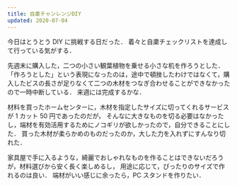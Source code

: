 ```yaml
---
title: 自粛チャンレンジDIY
updated: 2020-07-04
---
```


今日はとうとう DIY に挑戦する日だった．
着々と自粛チェックリストを達成して行っている気がする．

先週末に購入した，二つの小さい観葉植物を乗せる小さな机を作ろうとした．
「作ろうとした」という表現になったのは，途中で頓挫したわけではなくて，購入したビスの長さが足りなくて二つの木材をつなぎ合わせることができなかったので一時中断している．
来週には完成するかな．

材料を買ったホームセンターに，木材を指定したサイズに切ってくれるサービスが 1 カット 50 円であったのだが，
そんなに大きなものを切る必要はなかったし，端材を有効活用するためにノコギリが欲しかったので，自分できることにした．
買った木材が柔らかめのものだったのか，大した力を入れずにすんなり切れた．

家具屋で手に入るような，綺麗でおしゃれなものを作ることはできないだろうが，材料選びから安く長く楽しめるし，
用途に応じて，ぴったりのサイズで作れるのは良い．
端材がいい感じに余ったら，PC スタンドを作りたい．
